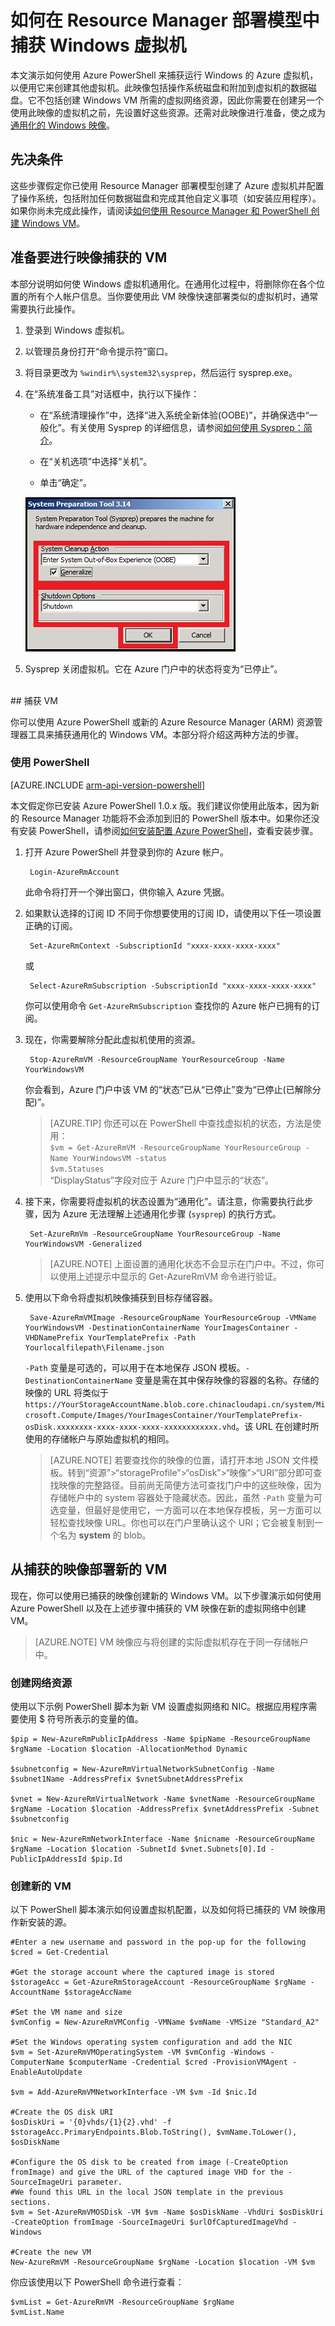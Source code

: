 <!-- ARM: tested -->

<properties
	pageTitle="在资源管理器中捕获 Windows VM | Azure"
	description="了解如何捕获使用 Azure Resource Manager 部署模型创建的、基于 Windows 的 Azure 虚拟机 (VM) 的映像。"
	services="virtual-machines-windows"
	documentationCenter=""
	authors="dsk-2015"
	manager="timlt"
	editor=""
	tags="azure-resource-manager"/>

<tags
	ms.service="virtual-machines-windows"
	ms.date="05/13/2016"
	wacn.date="06/29/2016"/>


# 如何在 Resource Manager 部署模型中捕获 Windows 虚拟机

本文演示如何使用 Azure PowerShell 来捕获运行 Windows 的 Azure 虚拟机，以便用它来创建其他虚拟机。此映像包括操作系统磁盘和附加到虚拟机的数据磁盘。它不包括创建 Windows VM 所需的虚拟网络资源，因此你需要在创建另一个使用此映像的虚拟机之前，先设置好这些资源。还需对此映像进行准备，使之成为[通用化的 Windows 映像](https://technet.microsoft.com/zh-cn/library/hh824938.aspx)。


## 先决条件

这些步骤假定你已使用 Resource Manager 部署模型创建了 Azure 虚拟机并配置了操作系统，包括附加任何数据磁盘和完成其他自定义事项（如安装应用程序）。如果你尚未完成此操作，请阅读[如何使用 Resource Manager 和 PowerShell 创建 Windows VM](/documentation/articles/virtual-machines-windows-ps-create)。


## 准备要进行映像捕获的 VM

本部分说明如何使 Windows 虚拟机通用化。在通用化过程中，将删除你在各个位置的所有个人帐户信息。当你要使用此 VM 映像快速部署类似的虚拟机时，通常需要执行此操作。

1. 登录到 Windows 虚拟机。

2. 以管理员身份打开“命令提示符”窗口。

3. 将目录更改为 `%windir%\system32\sysprep`，然后运行 sysprep.exe。

4. 在“系统准备工具”对话框中，执行以下操作：

	- 在“系统清理操作”中，选择“进入系统全新体验(OOBE)”，并确保选中“一般化”。有关使用 Sysprep 的详细信息，请参阅[如何使用 Sysprep：简介](http://technet.microsoft.com/zh-cn/library/bb457073.aspx)。

	- 在“关机选项”中选择“关机”。

	- 单击“确定”。

	![运行 Sysprep](./media/virtual-machines-windows-capture-image/SysprepGeneral.png)

5.	Sysprep 关闭虚拟机。它在 Azure 门户中的状态将变为“已停止”。


</br>
## 捕获 VM

你可以使用 Azure PowerShell 或新的 Azure Resource Manager (ARM) 资源管理器工具来捕获通用化的 Windows VM。本部分将介绍这两种方法的步骤。

### 使用 PowerShell

[AZURE.INCLUDE [arm-api-version-powershell](../includes/arm-api-version-powershell.md)]

本文假定你已安装 Azure PowerShell 1.0.x 版。我们建议你使用此版本，因为新的 Resource Manager 功能将不会添加到旧的 PowerShell 版本中。如果你还没有安装 PowerShell，请参阅[如何安装配置 Azure PowerShell](/documentation/articles/powershell-install-configure)，查看安装步骤。

1. 打开 Azure PowerShell 并登录到你的 Azure 帐户。

		Login-AzureRmAccount

	此命令将打开一个弹出窗口，供你输入 Azure 凭据。

2. 如果默认选择的订阅 ID 不同于你想要使用的订阅 ID，请使用以下任一项设置正确的订阅。

		Set-AzureRmContext -SubscriptionId "xxxx-xxxx-xxxx-xxxx"

	或

		Select-AzureRmSubscription -SubscriptionId "xxxx-xxxx-xxxx-xxxx"

	你可以使用命令 `Get-AzureRmSubscription` 查找你的 Azure 帐户已拥有的订阅。

3. 现在，你需要解除分配此虚拟机使用的资源。

		Stop-AzureRmVM -ResourceGroupName YourResourceGroup -Name YourWindowsVM

	你会看到，Azure 门户中该 VM 的“状态”已从“已停止”变为“已停止(已解除分配)”。

	>[AZURE.TIP] 你还可以在 PowerShell 中查找虚拟机的状态，方法是使用：</br> `$vm = Get-AzureRmVM -ResourceGroupName YourResourceGroup -Name YourWindowsVM -status`</br> `$vm.Statuses`</br> “DisplayStatus”字段对应于 Azure 门户中显示的“状态”。

4. 接下来，你需要将虚拟机的状态设置为“通用化”。请注意，你需要执行此步骤，因为 Azure 无法理解上述通用化步骤 (`sysprep`) 的执行方式。

		Set-AzureRmVm -ResourceGroupName YourResourceGroup -Name YourWindowsVM -Generalized

	>[AZURE.NOTE] 上面设置的通用化状态不会显示在门户中。不过，你可以使用上述提示中显示的 Get-AzureRmVM 命令进行验证。

5. 使用以下命令将虚拟机映像捕获到目标存储容器。

		Save-AzureRmVMImage -ResourceGroupName YourResourceGroup -VMName YourWindowsVM -DestinationContainerName YourImagesContainer -VHDNamePrefix YourTemplatePrefix -Path Yourlocalfilepath\Filename.json

	`-Path` 变量是可选的，可以用于在本地保存 JSON 模板。`-DestinationContainerName` 变量是需在其中保存映像的容器的名称。存储的映像的 URL 将类似于 `https://YourStorageAccountName.blob.core.chinacloudapi.cn/system/Microsoft.Compute/Images/YourImagesContainer/YourTemplatePrefix-osDisk.xxxxxxxx-xxxx-xxxx-xxxx-xxxxxxxxxxxx.vhd`。该 URL 在创建时所使用的存储帐户与原始虚拟机的相同。

	>[AZURE.NOTE] 若要查找你的映像的位置，请打开本地 JSON 文件模板。转到“资源”>“storageProfile”>“osDisk”>“映像”>“URI”部分即可查找映像的完整路径。目前尚无简便方法可查找门户中的这些映像，因为存储帐户中的 system 容器处于隐藏状态。因此，虽然 `-Path` 变量为可选变量，但最好是使用它，一方面可以在本地保存模板，另一方面可以轻松查找映像 URL。你也可以在门户里确认这个 URI；它会被复制到一个名为 **system** 的 blob。

## 从捕获的映像部署新的 VM

现在，你可以使用已捕获的映像创建新的 Windows VM。以下步骤演示如何使用 Azure PowerShell 以及在上述步骤中捕获的 VM 映像在新的虚拟网络中创建 VM。

>[AZURE.NOTE] VM 映像应与将创建的实际虚拟机存在于同一存储帐户中。

### 创建网络资源

使用以下示例 PowerShell 脚本为新 VM 设置虚拟网络和 NIC。根据应用程序需要使用 $ 符号所表示的变量的值。

	$pip = New-AzureRmPublicIpAddress -Name $pipName -ResourceGroupName $rgName -Location $location -AllocationMethod Dynamic

	$subnetconfig = New-AzureRmVirtualNetworkSubnetConfig -Name $subnet1Name -AddressPrefix $vnetSubnetAddressPrefix

	$vnet = New-AzureRmVirtualNetwork -Name $vnetName -ResourceGroupName $rgName -Location $location -AddressPrefix $vnetAddressPrefix -Subnet $subnetconfig

	$nic = New-AzureRmNetworkInterface -Name $nicname -ResourceGroupName $rgName -Location $location -SubnetId $vnet.Subnets[0].Id -PublicIpAddressId $pip.Id

### 创建新的 VM

以下 PowerShell 脚本演示如何设置虚拟机配置，以及如何将已捕获的 VM 映像用作新安装的源。</br>

	#Enter a new username and password in the pop-up for the following
	$cred = Get-Credential

	#Get the storage account where the captured image is stored
	$storageAcc = Get-AzureRmStorageAccount -ResourceGroupName $rgName -AccountName $storageAccName

	#Set the VM name and size
	$vmConfig = New-AzureRmVMConfig -VMName $vmName -VMSize "Standard_A2"

	#Set the Windows operating system configuration and add the NIC
	$vm = Set-AzureRmVMOperatingSystem -VM $vmConfig -Windows -ComputerName $computerName -Credential $cred -ProvisionVMAgent -EnableAutoUpdate

	$vm = Add-AzureRmVMNetworkInterface -VM $vm -Id $nic.Id

	#Create the OS disk URI
	$osDiskUri = '{0}vhds/{1}{2}.vhd' -f $storageAcc.PrimaryEndpoints.Blob.ToString(), $vmName.ToLower(), $osDiskName

	#Configure the OS disk to be created from image (-CreateOption fromImage) and give the URL of the captured image VHD for the -SourceImageUri parameter.
	#We found this URL in the local JSON template in the previous sections.
	$vm = Set-AzureRmVMOSDisk -VM $vm -Name $osDiskName -VhdUri $osDiskUri -CreateOption fromImage -SourceImageUri $urlOfCapturedImageVhd -Windows

	#Create the new VM
	New-AzureRmVM -ResourceGroupName $rgName -Location $location -VM $vm

你应该使用以下 PowerShell 命令进行查看：

	$vmList = Get-AzureRmVM -ResourceGroupName $rgName
	$vmList.Name

<!---HONumber=Mooncake_0411_2016-->